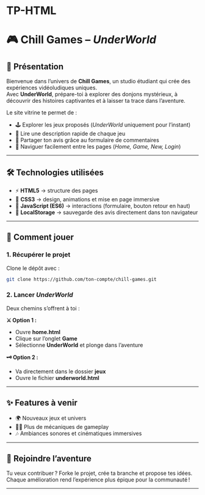 # TP-HTML  
# 🎮 Chill Games – *UnderWorld*  

## 🌌 Présentation  
Bienvenue dans l’univers de **Chill Games**, un studio étudiant qui crée des expériences vidéoludiques uniques.  
Avec **UnderWorld**, prépare-toi à explorer des donjons mystérieux, à découvrir des histoires captivantes et à laisser ta trace dans l’aventure.  

Le site vitrine te permet de :  
- 🕹️ Explorer les jeux proposés (*UnderWorld* uniquement pour l’instant)  
- 📖 Lire une description rapide de chaque jeu  
- 💬 Partager ton avis grâce au formulaire de commentaires  
- 🧭 Naviguer facilement entre les pages (*Home, Game, New, Login*)  

---

## 🛠️ Technologies utilisées  
- ⚡ **HTML5** → structure des pages  
- 🎨 **CSS3** → design, animations et mise en page immersive  
- 🧩 **JavaScript (ES6)** → interactions (formulaire, bouton retour en haut)  
- 💾 **LocalStorage** → sauvegarde des avis directement dans ton navigateur  

---

## 🚀 Comment jouer  

### 1. Récupérer le projet  
Clone le dépôt avec :  

```bash
git clone https://github.com/ton-compte/chill-games.git
```

### 2. Lancer *UnderWorld*  
Deux chemins s’offrent à toi :  

**⚔️ Option 1 :**  
- Ouvre **home.html**  
- Clique sur l’onglet **Game**  
- Sélectionne **UnderWorld** et plonge dans l’aventure  

**🗝️ Option 2 :**  
- Va directement dans le dossier **jeux**  
- Ouvre le fichier **underworld.html**  

---

## ✨ Features à venir  
- 🌍 Nouveaux jeux et univers  
- 🧙‍♂️ Plus de mécaniques de gameplay  
- 🎶 Ambiances sonores et cinématiques immersives  

---

## 🤝 Rejoindre l’aventure  
Tu veux contribuer ? Forke le projet, crée ta branche et propose tes idées.  
Chaque amélioration rend l’expérience plus épique pour la communauté !  

---

